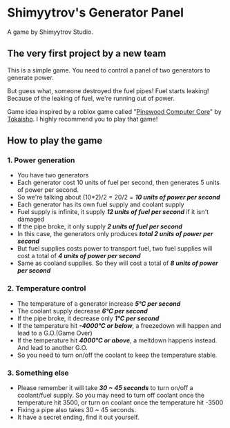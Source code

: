 # Shimyytrov's Generator Panel
 A game by Shimyytrov Studio.
 
 ## The very first project by a new team
This is a simple game. You need to control a panel of two generators to generate power.

But guess what, someone destroyed the fuel pipes! Fuel starts leaking! Because of the leaking of fuel, we're running out of power.

Game idea inspired by a roblox game called "[Pinewood Computer Core](https://www.roblox.com/games/17541193/Pinewood-Computer-Core#!/game-instances)" by [Tokaisho](https://www.roblox.com/users/390939/profile/). I highly recommend you to play that game!

## How to play the game
### 1. Power generation
* You have two generators
* Each generator cost 10 units of fuel per second, then generates 5 units of power per second.
* So we're talking about (10*2)/2 = 20/2 = ***10 units of power per second***
* Each generator has its own fuel supply and coolant supply
* Fuel supply is infinite, it supply ***12 units of fuel per second*** if it isn't damaged
* If the pipe broke, it only supply ***2 units of fuel per second***
* In this case, the generators only produces ***total 2 units of power per second***
* But fuel supplies costs power to transport fuel, two fuel supplies will cost a total of ***4 units of power per second***
* Same as cooland supplies. So they will cost a total of ***8 units of power per second***

### 2. Temperature control
* The temperature of a generator increase ***5°C per second***
* The coolant supply decrease ***6°C per second***
* If the pipe broke, it decrease only ***1°C per second***
* If the temperature hit ***-4000°C or below***, a freezedown will happen and lead to a G.O.(Game Over)
* If the temperature hit ***4000°C or above***, a meltdown happens instead. And lead to another G.O.
* So you need to turn on/off the coolant to keep the temperature stable.

### 3. Something else
* Please remember it will take ***30 ~ 45 seconds*** to turn on/off a coolant/fuel supply. So you may need to turn off coolant once the temperature hit 3500, or turn on coolant once the temperature hit -3500
* Fixing a pipe also takes 30 ~ 45 seconds.
* It have a secret ending, find it out yourself.
